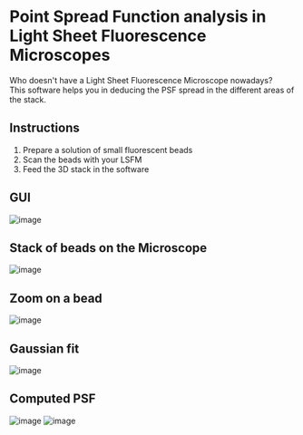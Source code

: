# Point Spread Function analysis in Light Sheet Fluorescence Microscopes

Who doesn't have a Light Sheet Fluorescence Microscope nowadays?  
This software helps you in deducing the PSF spread in the different areas of the stack. 

## Instructions
1. Prepare a solution of small fluorescent beads
2. Scan the beads with your LSFM
3. Feed the 3D stack in the software

## GUI
![image](https://user-images.githubusercontent.com/92381157/137388131-5932d943-f391-4f27-aaa2-eaf8dd03614b.png)

## Stack of beads on the Microscope
![image](https://user-images.githubusercontent.com/92381157/137388427-4009fc5a-b71e-4879-8b1b-c69edd7341fb.png)

## Zoom on a bead
![image](https://user-images.githubusercontent.com/92381157/137388579-9074cd7a-a9d5-4830-b5b2-af8e264d4432.png)

## Gaussian fit
![image](https://user-images.githubusercontent.com/92381157/137388654-20c28d52-2829-4862-a47d-1e389b557c7f.png)

## Computed PSF
![image](https://user-images.githubusercontent.com/92381157/137388743-512eb371-68fb-4acf-8d2d-ca3a9530d719.png)
![image](https://user-images.githubusercontent.com/92381157/137388754-de5c0619-1d16-48e2-93bf-1bdb8941a4bb.png)

 
